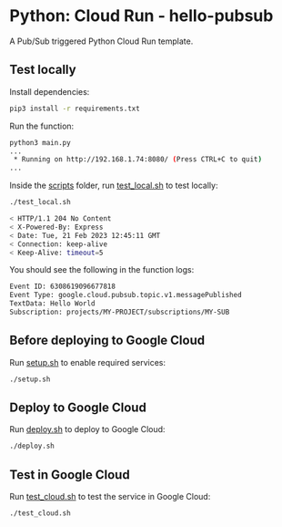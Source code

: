 # Python: Cloud Run - hello-pubsub

 A Pub/Sub triggered Python Cloud Run template.

## Test locally

Install dependencies:

```sh
pip3 install -r requirements.txt
```

Run the function:

```sh
python3 main.py
...
 * Running on http://192.168.1.74:8080/ (Press CTRL+C to quit)
...
```

Inside the [scripts](scripts) folder, run [test_local.sh](scripts/test.sh) to
test locally:

```sh
./test_local.sh

< HTTP/1.1 204 No Content
< X-Powered-By: Express
< Date: Tue, 21 Feb 2023 12:45:11 GMT
< Connection: keep-alive
< Keep-Alive: timeout=5
```

You should see the following in the function logs:

```sh
Event ID: 6308619096677818
Event Type: google.cloud.pubsub.topic.v1.messagePublished
TextData: Hello World
Subscription: projects/MY-PROJECT/subscriptions/MY-SUB
```

## Before deploying to Google Cloud

Run [setup.sh](scripts/setup.sh) to enable required services:

```sh
./setup.sh
```

## Deploy to Google Cloud

Run [deploy.sh](scripts/deploy.sh) to deploy to Google Cloud:

```sh
./deploy.sh
```

## Test in Google Cloud

Run [test_cloud.sh](scripts/test_cloud.sh) to test the service in Google Cloud:

```sh
./test_cloud.sh
```
